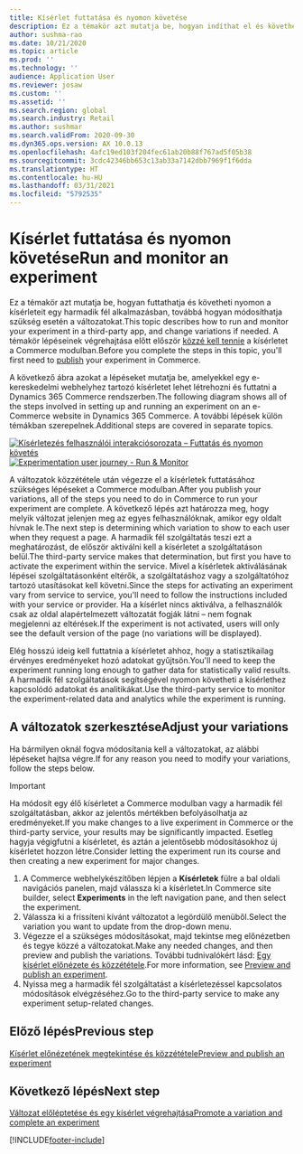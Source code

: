 ```yaml
---
title: Kísérlet futtatása és nyomon követése
description: Ez a témakör azt mutatja be, hogyan indíthat el és követhet nyomon kísérletet egy harmadik fél szolgáltatásban. Ez a témakör azt is leírja, hogy hogyan lehet módosítani a változatokat a kísérlet elindítása után.
author: sushma-rao
ms.date: 10/21/2020
ms.topic: article
ms.prod: ''
ms.technology: ''
audience: Application User
ms.reviewer: josaw
ms.custom: ''
ms.assetid: ''
ms.search.region: global
ms.search.industry: Retail
ms.author: sushmar
ms.search.validFrom: 2020-09-30
ms.dyn365.ops.version: AX 10.0.13
ms.openlocfilehash: 4afc19ed103f204fec61ab20b88f767ad5f05b38
ms.sourcegitcommit: 3cdc42346bb653c13ab33a7142dbb7969f1f6dda
ms.translationtype: HT
ms.contentlocale: hu-HU
ms.lasthandoff: 03/31/2021
ms.locfileid: "5792535"
---
```

# <a name="run-and-monitor-an-experiment"></a><span data-ttu-id="8e5c8-104">Kísérlet futtatása és nyomon követése</span><span class="sxs-lookup"><span data-stu-id="8e5c8-104">Run and monitor an experiment</span></span>

<span data-ttu-id="8e5c8-105">Ez a témakör azt mutatja be, hogyan futtathatja és követheti nyomon a kísérleteit egy harmadik fél alkalmazásban, továbbá hogyan módosíthatja szükség esetén a változatokat.</span><span class="sxs-lookup"><span data-stu-id="8e5c8-105">This topic describes how to run and monitor your experiment in a third-party app, and change variations if needed.</span></span> <span data-ttu-id="8e5c8-106">A témakör lépéseinek végrehajtása előtt először [közzé kell tennie](experimentation-preview-publish.md) a kísérletet a Commerce modulban.</span><span class="sxs-lookup"><span data-stu-id="8e5c8-106">Before you complete the steps in this topic, you'll first need to [publish](experimentation-preview-publish.md) your experiment in Commerce.</span></span> 

<span data-ttu-id="8e5c8-107">A következő ábra azokat a lépéseket mutatja be, amelyekkel egy e-kereskedelmi webhelyhez tartozó kísérletet lehet létrehozni és futtatni a Dynamics 365 Commerce rendszerben.</span><span class="sxs-lookup"><span data-stu-id="8e5c8-107">The following diagram shows all of the steps involved in setting up and running an experiment on an e-Commerce website in Dynamics 365 Commerce.</span></span> <span data-ttu-id="8e5c8-108">A további lépések külön témákban szerepelnek.</span><span class="sxs-lookup"><span data-stu-id="8e5c8-108">Additional steps are covered in separate topics.</span></span>

<span data-ttu-id="8e5c8-109">[ ![Kísérletezés felhasználói interakciósorozata – Futtatás és nyomon követés](./media/experimentation_run_monitor.svg) ](./media/experimentation_run_monitor.svg#lightbox)</span><span class="sxs-lookup"><span data-stu-id="8e5c8-109">[ ![Experimentation user journey - Run & Monitor](./media/experimentation_run_monitor.svg) ](./media/experimentation_run_monitor.svg#lightbox)</span></span>

<span data-ttu-id="8e5c8-110">A változatok közzététele után végezze el a kísérletek futtatásához szükséges lépéseket a Commerce modulban.</span><span class="sxs-lookup"><span data-stu-id="8e5c8-110">After you publish your variations, all of the steps you need to do in Commerce to run your experiment are complete.</span></span> <span data-ttu-id="8e5c8-111">A következő lépés azt határozza meg, hogy melyik változat jelenjen meg az egyes felhasználóknak, amikor egy oldalt hívnak le.</span><span class="sxs-lookup"><span data-stu-id="8e5c8-111">The next step is determining which variation to show to each user when they request a page.</span></span> <span data-ttu-id="8e5c8-112">A harmadik fél szolgáltatás teszi ezt a meghatározást, de először aktiválni kell a kísérletet a szolgáltatáson belül.</span><span class="sxs-lookup"><span data-stu-id="8e5c8-112">The third-party service makes that determination, but first you have to activate the experiment within the service.</span></span> <span data-ttu-id="8e5c8-113">Mivel a kísérletek aktiválásának lépései szolgáltatásonként eltérők, a szolgáltatáshoz vagy a szolgáltatóhoz tartozó utasításokat kell követni.</span><span class="sxs-lookup"><span data-stu-id="8e5c8-113">Since the steps for activating an experiment vary from service to service, you'll need to follow the instructions included with your service or provider.</span></span> <span data-ttu-id="8e5c8-114">Ha a kísérlet nincs aktiválva, a felhasználók csak az oldal alapértelmezett változatát fogják látni – nem fognak megjelenni az eltérések.</span><span class="sxs-lookup"><span data-stu-id="8e5c8-114">If the experiment is not activated, users will only see the default version of the page (no variations will be displayed).</span></span>

<span data-ttu-id="8e5c8-115">Elég hosszú ideig kell futtatnia a kísérletet ahhoz, hogy a statisztikailag érvényes eredményeket hozó adatokat gyűjtsön.</span><span class="sxs-lookup"><span data-stu-id="8e5c8-115">You'll need to keep the experiment running long enough to gather data for statistically valid results.</span></span> <span data-ttu-id="8e5c8-116">A harmadik fél szolgáltatások segítségével nyomon követheti a kísérlethez kapcsolódó adatokat és analitikákat.</span><span class="sxs-lookup"><span data-stu-id="8e5c8-116">Use the third-party service to monitor the experiment-related data and analytics while the experiment is running.</span></span>

## <a name="adjust-your-variations"></a><span data-ttu-id="8e5c8-117">A változatok szerkesztése</span><span class="sxs-lookup"><span data-stu-id="8e5c8-117">Adjust your variations</span></span>
<span data-ttu-id="8e5c8-118">Ha bármilyen oknál fogva módosítania kell a változatokat, az alábbi lépéseket hajtsa végre.</span><span class="sxs-lookup"><span data-stu-id="8e5c8-118">If for any reason you need to modify your variations, follow the steps below.</span></span>

> [!IMPORTANT]
> <span data-ttu-id="8e5c8-119">Ha módosít egy élő kísérletet a Commerce modulban vagy a harmadik fél szolgáltatásban, akkor az jelentős mértékben befolyásolhatja az eredményeket.</span><span class="sxs-lookup"><span data-stu-id="8e5c8-119">If you make changes to a live experiment in Commerce or the third-party service, your results may be significantly impacted.</span></span> <span data-ttu-id="8e5c8-120">Esetleg hagyja végigfutni a kísérletet, és aztán a jelentősebb módosításokhoz új kísérletet hozzon létre.</span><span class="sxs-lookup"><span data-stu-id="8e5c8-120">Consider letting the experiment run its course and then creating a new experiment for major changes.</span></span>

1. <span data-ttu-id="8e5c8-121">A Commerce webhelykészítőben lépjen a **Kísérletek** fülre a bal oldali navigációs panelen, majd válassza ki a kísérletet.</span><span class="sxs-lookup"><span data-stu-id="8e5c8-121">In Commerce site builder, select **Experiments** in the left navigation pane, and then select the experiment.</span></span> 
1. <span data-ttu-id="8e5c8-122">Válassza ki a frissíteni kívánt változatot a legördülő menüből.</span><span class="sxs-lookup"><span data-stu-id="8e5c8-122">Select the variation you want to update from the drop-down menu.</span></span>
1. <span data-ttu-id="8e5c8-123">Végezze el a szükséges módosításokat, majd tekintse meg előnézetben és tegye közzé a változatokat.</span><span class="sxs-lookup"><span data-stu-id="8e5c8-123">Make any needed changes, and then preview and publish the variations.</span></span> <span data-ttu-id="8e5c8-124">További tudnivalókért lásd: [Egy kísérlet előnézete és közzététele](experimentation-preview-publish.md).</span><span class="sxs-lookup"><span data-stu-id="8e5c8-124">For more information, see [Preview and publish an experiment](experimentation-preview-publish.md).</span></span>
1. <span data-ttu-id="8e5c8-125">Nyissa meg a harmadik fél szolgáltatást a kísérletezéssel kapcsolatos módosítások elvégzéséhez.</span><span class="sxs-lookup"><span data-stu-id="8e5c8-125">Go to the third-party service to make any experiment setup-related changes.</span></span>
    
## <a name="previous-step"></a><span data-ttu-id="8e5c8-126">Előző lépés</span><span class="sxs-lookup"><span data-stu-id="8e5c8-126">Previous step</span></span>
[<span data-ttu-id="8e5c8-127">Kísérlet előnézetének megtekintése és közzététele</span><span class="sxs-lookup"><span data-stu-id="8e5c8-127">Preview and publish an experiment</span></span>](experimentation-preview-publish.md)

## <a name="next-step"></a><span data-ttu-id="8e5c8-128">Következő lépés</span><span class="sxs-lookup"><span data-stu-id="8e5c8-128">Next step</span></span>
[<span data-ttu-id="8e5c8-129">Változat előléptetése és egy kísérlet végrehajtása</span><span class="sxs-lookup"><span data-stu-id="8e5c8-129">Promote a variation and complete an experiment</span></span>](experimentation-review-complete.md)


[!INCLUDE[footer-include](../includes/footer-banner.md)]